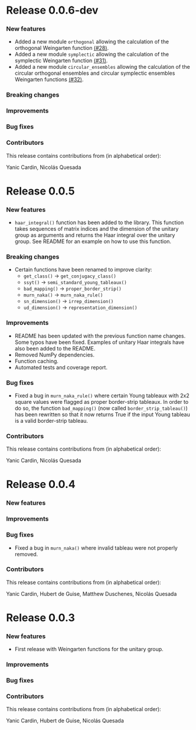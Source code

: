 # Release 0.0.6-dev

### New features
* Added a new module `orthogonal` allowing the calculation of the orthogonal Weingarten function [(#28)](https://github.com/polyquantique/haarpy/pull/28).
* Added a new module `symplectic` allowing the calculation of the symplectic Weingarten function [(#31)](https://github.com/polyquantique/haarpy/pull/31).
* Added a new module `circular_ensembles` allowing the calculation of the circular orthogonal ensembles and circular symplectic ensembles Weingarten functions [(#32)](https://github.com/polyquantique/haarpy/pull/32).

### Breaking changes

### Improvements

### Bug fixes

### Contributors

This release contains contributions from (in alphabetical order):

Yanic Cardin, Nicolás Quesada

# Release 0.0.5

### New features

* `haar_integral()` function has been added to the library. This function takes sequences of matrix indices and the dimension of the unitary group as arguments and returns the Haar integral over the unitary group. See README for an example on how to use this function.

### Breaking changes

* Certain functions have been renamed to improve clarity:
    * `get_class()` -> `get_conjugacy_class()`
    * `ssyt()` -> `semi_standard_young_tableaux()`
    * `bad_mapping()` -> `proper_border_strip()`
    * `murn_naka()` -> `murn_naka_rule()`
    * `sn_dimension()` -> `irrep_dimension()`
    * `ud_dimension()` -> `representation_dimension()`

### Improvements

* README has been updated with the previous function name changes. Some typos have been fixed. Examples of unitary Haar integrals have also been added to the README.
* Removed NumPy dependencies.
* Function caching.
* Automated tests and coverage report.

### Bug fixes

* Fixed a bug in `murn_naka_rule()` where certain Young tableaux with 2x2 square values were flagged as proper border-strip tableaux. In order to do so, the function `bad_mapping()` (now called `border_strip_tableau()`) has been rewritten so that it now returns True if the input Young tableau is a valid border-strip tableau.

### Contributors

This release contains contributions from (in alphabetical order):

Yanic Cardin, Nicolás Quesada

# Release 0.0.4

### New features

### Improvements

### Bug fixes

* Fixed a bug in `murn_naka()` where invalid tableau were not properly removed.

### Contributors

This release contains contributions from (in alphabetical order):

Yanic Cardin, Hubert de Guise, Matthew Duschenes, Nicolás Quesada

# Release 0.0.3

### New features

* First release with Weingarten functions for the unitary group.

### Improvements

### Bug fixes

### Contributors

This release contains contributions from (in alphabetical order):

Yanic Cardin, Hubert de Guise, Nicolás Quesada
